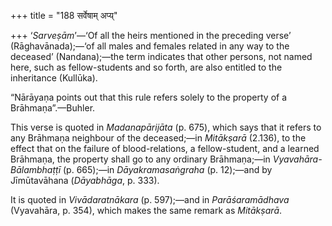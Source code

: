 +++
title = "188 सर्वेषाम् अप्य्"

+++
‘*Sarveṣām*’—‘Of all the heirs mentioned in the preceding verse’
(Rāghavānada);—‘of all males and females related in any way to the
deceased’ (Nandana);—the term indicates that other persons, not named
here, such as fellow-students and so forth, are also entitled to the
inheritance (Kullūka).

“Nārāyaṇa points out that this rule refers solely to the property of a
Brāhmaṇa”.—Buhler.

This verse is quoted in *Madanapārijāta* (p. 675), which says that it
refers to any Brāhmaṇa neighbour of the deceased;—in *Mitākṣarā*
(2.136), to the effect that on the failure of blood-relations, a
fellow-student, and a learned Brāhmaṇa, the property shall go to any
ordinary Brāhmaṇa;—in *Vyavahāra-Bālambhaṭṭī* (p. 665);—in
*Dāyakramasaṅgraha* (p. 12);—and by Jīmūtavāhana (*Dāyabhāga*, p. 333).

It is quoted in *Vivādaratnākara* (p. 597);—and in *Parāśaramādhava*
(Vyavahāra, p. 354), which makes the same remark as *Mitākṣarā*.



